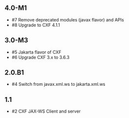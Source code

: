 ## 4.0-M1

* #7 Remove deprecated modules (javax flavor) and APIs
* #8 Upgrade to CXF 4.1.1

## 3.0-M3

* #5 Jakarta flavor of CXF
* #6 Upgrade CXF 3.x to 3.6.3

## 2.0.B1

* #4 Switch from javax.xml.ws to jakarta.xml.ws

## 1.1

* #2 CXF JAX-WS Client and server
